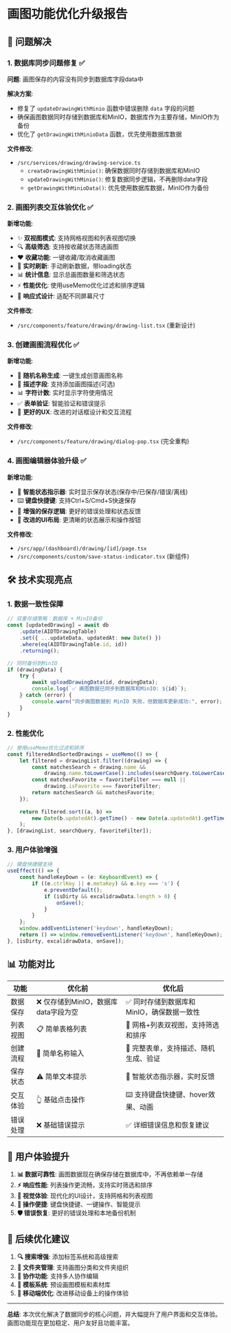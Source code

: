 # 画图功能优化升级报告

## 🎯 问题解决

### 1. 数据库同步问题修复 ✅

**问题**: 画图保存的内容没有同步到数据库字段data中

**解决方案**:
- 修复了 `updateDrawingWithMinio` 函数中错误删除 `data` 字段的问题
- 确保画图数据同时存储到数据库和MinIO，数据库作为主要存储，MinIO作为备份
- 优化了 `getDrawingWithMinioData` 函数，优先使用数据库数据

**文件修改**:
- `/src/services/drawing/drawing-service.ts`
  - `createDrawingWithMinio()`: 确保数据同时存储到数据库和MinIO
  - `updateDrawingWithMinio()`: 修复数据同步逻辑，不再删除data字段
  - `getDrawingWithMinioData()`: 优先使用数据库数据，MinIO作为备份

### 2. 画图列表交互体验优化 ✅

**新增功能**:
- ✨ **双视图模式**: 支持网格视图和列表视图切换
- 🔍 **高级筛选**: 支持按收藏状态筛选画图
- ❤️ **收藏功能**: 一键收藏/取消收藏画图
- 🔄 **实时刷新**: 手动刷新数据，带loading状态
- 📊 **统计信息**: 显示总画图数量和筛选状态
- ⚡ **性能优化**: 使用useMemo优化过滤和排序逻辑
- 📱 **响应式设计**: 适配不同屏幕尺寸

**文件修改**:
- `/src/components/feature/drawing/drawing-list.tsx` (重新设计)

### 3. 创建画图流程优化 ✅

**新增功能**:
- 🎨 **随机名称生成**: 一键生成创意画图名称
- 📝 **描述字段**: 支持添加画图描述(可选)
- 📊 **字符计数**: 实时显示字符使用情况
- ✅ **表单验证**: 智能验证和错误提示
- 🚀 **更好的UX**: 改进的对话框设计和交互流程

**文件修改**:
- `/src/components/feature/drawing/dialog-pop.tsx` (完全重构)

### 4. 画图编辑器体验升级 ✅

**新增功能**:
- 🔄 **智能状态指示器**: 实时显示保存状态(保存中/已保存/错误/离线)
- ⌨️ **键盘快捷键**: 支持Ctrl+S/Cmd+S快速保存
- 💾 **增强的保存逻辑**: 更好的错误处理和状态反馈
- 🎯 **改进的UI布局**: 更清晰的状态展示和操作按钮

**文件修改**:
- `/src/app/(dashboard)/drawing/[id]/page.tsx`
- `/src/components/custom/save-status-indicator.tsx` (新组件)

## 🛠️ 技术实现亮点

### 1. 数据一致性保障
```typescript
// 双重存储策略：数据库 + MinIO备份
const [updatedDrawing] = await db
    .update(AIDTDrawingTable)
    .set({ ...updateData, updatedAt: new Date() })
    .where(eq(AIDTDrawingTable.id, id))
    .returning();

// 同时备份到MinIO
if (drawingData) {
    try {
        await uploadDrawingData(id, drawingData);
        console.log(`✅ 画图数据已同步到数据库和MinIO: ${id}`);
    } catch (error) {
        console.warn("同步画图数据到 MinIO 失败，但数据库更新成功:", error);
    }
}
```

### 2. 性能优化
```typescript
// 使用useMemo优化过滤和排序
const filteredAndSortedDrawings = useMemo(() => {
    let filtered = drawingList.filter((drawing) => {
        const matchesSearch = drawing.name && 
            drawing.name.toLowerCase().includes(searchQuery.toLowerCase());
        const matchesFavorite = favoriteFilter === null || 
            drawing.isFavorite === favoriteFilter;
        return matchesSearch && matchesFavorite;
    });
    
    return filtered.sort((a, b) => 
        new Date(b.updatedAt).getTime() - new Date(a.updatedAt).getTime()
    );
}, [drawingList, searchQuery, favoriteFilter]);
```

### 3. 用户体验增强
```typescript
// 键盘快捷键支持
useEffect(() => {
    const handleKeyDown = (e: KeyboardEvent) => {
        if ((e.ctrlKey || e.metaKey) && e.key === 's') {
            e.preventDefault();
            if (isDirty && excalidrawData.length > 0) {
                onSave();
            }
        }
    };
    window.addEventListener('keydown', handleKeyDown);
    return () => window.removeEventListener('keydown', handleKeyDown);
}, [isDirty, excalidrawData, onSave]);
```

## 📊 功能对比

| 功能 | 优化前 | 优化后 |
|------|--------|--------|
| 数据保存 | ❌ 仅存储到MinIO，数据库data字段为空 | ✅ 同时存储到数据库和MinIO，确保数据一致性 |
| 列表视图 | 📋 简单表格列表 | 🎨 网格+列表双视图，支持筛选和排序 |
| 创建流程 | 📝 简单名称输入 | 🚀 完整表单，支持描述、随机生成、验证 |
| 保存状态 | ⚠️ 简单文本提示 | 🔄 智能状态指示器，实时反馈 |
| 交互体验 | 👆 基础点击操作 | ⌨️ 支持键盘快捷键、hover效果、动画 |
| 错误处理 | ❌ 基础错误提示 | ✅ 详细错误信息和恢复建议 |

## 🎉 用户体验提升

1. **📊 数据可靠性**: 画图数据现在确保存储在数据库中，不再依赖单一存储
2. **⚡ 响应性能**: 列表操作更流畅，支持实时筛选和排序
3. **🎨 视觉体验**: 现代化的UI设计，支持网格和列表视图
4. **🔧 操作便捷**: 键盘快捷键、一键操作、智能提示
5. **🛡️ 错误恢复**: 更好的错误处理和本地备份机制

## 🔄 后续优化建议

1. **🔍 搜索增强**: 添加标签系统和高级搜索
2. **📁 文件夹管理**: 支持画图分类和文件夹组织
3. **👥 协作功能**: 支持多人协作编辑
4. **🎨 模板系统**: 预设画图模板和素材库
5. **📱 移动端优化**: 改进移动设备上的操作体验

---

**总结**: 本次优化解决了数据同步的核心问题，并大幅提升了用户界面和交互体验。画图功能现在更加稳定、用户友好且功能丰富。
